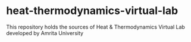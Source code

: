 # heat-thermodynamics-virtual-lab
This repository holds the sources of Heat & Thermodynamics Virtual Lab developed by Amrita University

